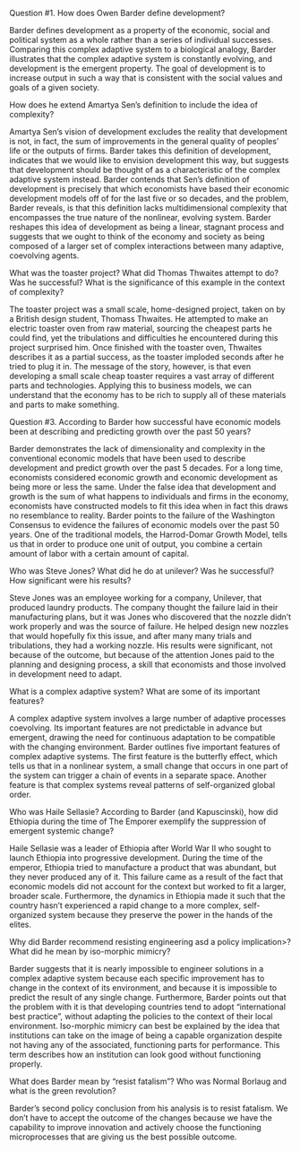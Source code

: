 Question #1. How does Owen Barder define development? 

Barder defines development as a property of the economic, social and political system as a whole rather than a series of individual successes. Comparing this complex adaptive system to a biological analogy, Barder illustrates that the complex adaptive system is constantly evolving, and development is the emergent property. The goal of development is to increase output in such a way that is consistent with the social values and goals of a given society. 


How does he extend Amartya Sen’s definition to include the idea of complexity?

Amartya Sen’s vision of development excludes the reality that development is not, in fact, the sum of improvements in the general quality of peoples’ life or the outputs of firms. Barder takes this definition of development, indicates that we would like to envision development this way, but suggests that development should be thought of as a characteristic of the complex adaptive system instead. Barder contends that Sen’s definition of development is precisely that which economists have based their economic development models off of for the last five or so decades, and the problem, Barder reveals, is that this definition lacks multidimensional complexity that encompasses the true nature of the nonlinear, evolving system. Barder reshapes this idea of development as being a linear, stagnant process and suggests that we ought to think of the economy and society as being composed of a larger set of complex interactions between many adaptive, coevolving agents. 

What was the toaster project? What did Thomas Thwaites attempt to do? Was he successful? What is the significance of this example in the context of complexity?
 
The toaster project was a small scale, home-designed project, taken on by a British design student, Thomass Thwaites. He attempted to make an electric toaster oven from raw material, sourcing the cheapest parts he could find, yet the tribulations and difficulties he encountered during this project surprised him. Once finished with the toaster oven, Thwaites describes it as a partial success, as the toaster imploded seconds after he tried to plug it in. The message of the story, however, is that even developing a small scale cheap toaster requires a vast array of different parts and technologies. Applying this to business models, we can understand that the economy has to be rich to supply all of these materials and parts to make something. 
 
 
 
Question #3.  According to Barder how successful have economic models been at describing and predicting growth over the past 50 years?

Barder demonstrates the lack of dimensionality and complexity in the conventional economic models that have been used to describe development and predict growth over the past 5 decades. For a long time, economists considered economic growth and economic development as being more or less the same. Under the false idea that development and growth is the sum of what happens to individuals and firms in the economy, economists have constructed models to fit this idea when in fact this draws no resemblance to reality. Barder points to the failure of the Washington Consensus to evidence the failures of economic models over the past 50 years. One of the traditional models, the Harrod-Domar Growth Model, tells us that in order to produce one unit of output, you combine a certain amount of labor with a certain amount of capital. 


Who was Steve Jones? What did he do at unilever? Was he successful? How significant were his results?

Steve Jones was an employee working for a company, Unilever, that produced laundry products. The company thought the failure laid in their manufacturing plans, but it was Jones who discovered that the nozzle didn’t work properly and was the source of failure. He helped design new nozzles that would hopefully fix this issue, and after many many trials and tribulations, they had a working nozzle. His results were significant, not because of the outcome, but because of the attention Jones paid to the planning and designing process, a skill that economists and those involved in development need to adapt. 

What is a complex adaptive system? What are some of its important features?

A complex adaptive system involves a large number of adaptive processes coevolving. Its important features are not predictable in advance but emergent, drawing the need for continuous adaptation to be compatible with the changing environment. Barder outlines five important features of complex adaptive systems. The first feature is the butterfly effect, which tells us that in a nonlinear system, a small change that occurs in one part of the system can trigger a chain of events in a separate space. Another feature is that complex systems reveal patterns of self-organized global order.


Who was Haile Sellasie?  According to Barder (and Kapuscinski), how did Ethiopia during the time of The Emporer exemplify the suppression of emergent systemic change?

Haile Sellasie was a leader of Ethiopia after World War II who sought to launch Ethiopia into progressive development. During the time of the emperor, Ethiopia tried to manufacture a product that was abundant, but they never produced any of it. This failure came as a result of the fact that economic models did not account for the context but worked to fit a larger, broader scale. Furthermore, the dynamics in Ethiopia made it such that the country hasn’t experienced a rapid change to a more complex, self-organized system because they preserve the power in the hands of the elites. 

Why did Barder recommend resisting engineering asd a policy implication>? What did he mean by iso-morphic mimicry?



Barder suggests that it is nearly impossible to engineer solutions in a complex adaptive system because each specific  improvement has to change in the context of its environment, and because it is impossible to predict the result of any single change. Furthermore, Barder points out that the problem with it is that developing countries tend to adopt “international best practice”, without adapting the policies to the context of their local environment. Iso-morphic mimicry can best be explained by the idea that institutions can take on the image of being a capable organization despite not having any of the associated, functioning parts for performance. This term describes how an institution can look good without functioning properly. 

What does Barder mean by “resist fatalism”? Who was Normal Borlaug and what is the green revolution?

Barder’s second policy conclusion from his analysis is to resist fatalism. We don’t have to accept the outcome of the changes because we have the capability to improve innovation and actively choose the functioning microprocesses that are giving us the best possible outcome.  



